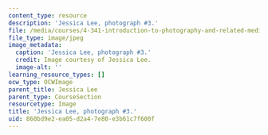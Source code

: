 ```yaml
---
content_type: resource
description: 'Jessica Lee, photograph #3.'
file: /media/courses/4-341-introduction-to-photography-and-related-media-fall-2007/860bd9e2ea05d2a47e80e3b61c7f600f_lee3.jpg
file_type: image/jpeg
image_metadata:
  caption: 'Jessica Lee, photograph #3.'
  credit: Image courtesy of Jessica Lee.
  image-alt: ''
learning_resource_types: []
ocw_type: OCWImage
parent_title: Jessica Lee
parent_type: CourseSection
resourcetype: Image
title: 'Jessica Lee, photograph #3.'
uid: 860bd9e2-ea05-d2a4-7e80-e3b61c7f600f
---
```

